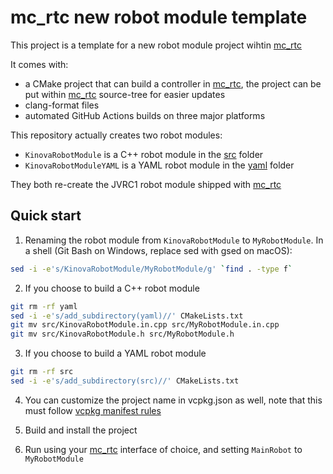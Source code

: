 mc_rtc new robot module template
==

This project is a template for a new robot module project wihtin [mc_rtc]

It comes with:
- a CMake project that can build a controller in [mc_rtc], the project can be put within [mc_rtc] source-tree for easier updates
- clang-format files
- automated GitHub Actions builds on three major platforms

This repository actually creates two robot modules:
- `KinovaRobotModule` is a C++ robot module in the [src](src) folder
- `KinovaRobotModuleYAML` is a YAML robot module in the [yaml](yaml) folder

They both re-create the JVRC1 robot module shipped with [mc_rtc]

Quick start
--

1. Renaming the robot module from `KinovaRobotModule` to `MyRobotModule`. In a shell (Git Bash on Windows, replace sed with gsed on macOS):

```bash
sed -i -e's/KinovaRobotModule/MyRobotModule/g' `find . -type f`
```

2. If you choose to build a C++ robot module

```bash
git rm -rf yaml
sed -i -e's/add_subdirectory(yaml)//' CMakeLists.txt
git mv src/KinovaRobotModule.in.cpp src/MyRobotModule.in.cpp
git mv src/KinovaRobotModule.h src/MyRobotModule.h
```

3. If you choose to build a YAML robot module

```bash
git rm -rf src
sed -i -e's/add_subdirectory(src)//' CMakeLists.txt
```

4. You can customize the project name in vcpkg.json as well, note that this must follow [vcpkg manifest rules](https://github.com/microsoft/vcpkg/blob/master/docs/users/manifests.md)

5. Build and install the project

6. Run using your [mc_rtc] interface of choice, and setting `MainRobot` to `MyRobotModule`

[mc_rtc]: https://jrl-umi3218.github.io/mc_rtc/
